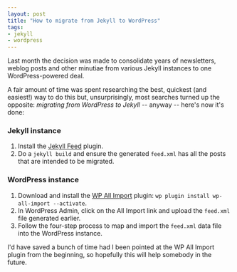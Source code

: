 ```yaml
---
layout: post
title: "How to migrate from Jekyll to WordPress"
tags:
- jekyll
- wordpress
---
```


Last month the decision was made to consolidate years of newsletters, weblog
posts and other minutiae from various Jekyll instances to one WordPress-powered
deal.

A fair amount of time was spent researching the best, quickest (and easiest!)
way to do this but, unsurprisingly, most searches turned up the opposite:
_migrating from WordPress to Jekyll_ -- anyway -- here's now it's done:

### Jekyll instance

1. Install the [Jekyll Feed](https://github.com/jekyll/jekyll-feed) plugin.
2. Do a `jekyll build` and ensure the generated `feed.xml` has all the posts
   that are intended to be migrated.

### WordPress instance

1. Download and install the [WP All
   Import](https://wordpress.org/plugins/wp-all-import) plugin: `wp plugin
   install wp-all-import --activate`.
2. In WordPress Admin, click on the All Import link and upload the `feed.xml`
   file generated earlier.
3. Follow the four-step process to map and import the `feed.xml` data file into
   the WordPress instance.

I'd have saved a bunch of time had I been pointed at the WP All Import plugin
from the beginning, so hopefully this will help somebody in the future.
